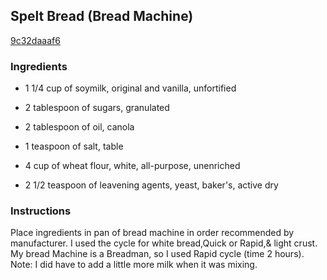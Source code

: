 ## Spelt Bread (Bread Machine)

[9c32daaaf6](http://www.food.com/recipe/spelt-bread-bread-machine-280382)

### Ingredients

 - 1 1/4 cup of soymilk, original and vanilla, unfortified

 - 2 tablespoon of sugars, granulated

 - 2 tablespoon of oil, canola

 - 1 teaspoon of salt, table

 - 4 cup of wheat flour, white, all-purpose, unenriched

 - 2 1/2 teaspoon of leavening agents, yeast, baker's, active dry

### Instructions

Place ingredients in pan of bread machine in order recommended by manufacturer. I used the cycle for white bread,Quick or Rapid,& light crust. My bread Machine is a Breadman, so I used Rapid cycle (time 2 hours). Note: I did have to add a little more milk when it was mixing.